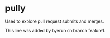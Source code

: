 # pully

Used to explore pull request submits and merges.

This line was added by byerun on branch feature1.
